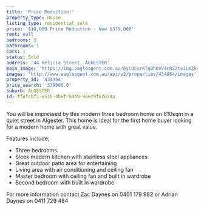 ```yaml
---
title: 'Price Reduction!'
property_type: House
listing_type: residential_sale
price: '$10,000 Price Reduction - Now $379,000'
rent: null
bedrooms: 3
bathrooms: 1
cars: 1
status: Sold
address: '44 Helicia Street, ALGESTER'
main_image: 'https://img.eagleagent.com.au/EyCQCsrKTqOhOvV4cRZZteJLKZk=/1280x854/smart/https://s3-us-west-2.amazonaws.com/eagleagent-orig/images/6819380/105651765-image-M.jpg'
images: 'http://www.eagleagent.com.au/api/v2/properties/434964/images'
property_id: '434964'
price_search: '379000.0'
suburb: ALGESTER
id: ff8fcbf1-851b-4b6f-8449-96ec9f8c874a
---
```

You will be impressed by this modern three bedroom home on 610sqm in a quiet street in Algester.
This home is ideal for the first home buyer looking for a modern home with great value.

Features include;
*  Three bedrooms
*  Sleek modern kitchen with stainless steel appliances
*  Great outdoor patio area for entertaining
*  Living area with air conditioning and ceiling fan
*  Master bedroom with ceiling fan and built in wardrobe
*  Second bedroom with built in wardrobe

For more information contact Zac Daynes on 0401 179 982 or Adrian Daynes on 0411 729 484